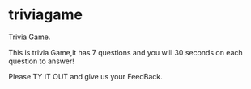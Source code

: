 # triviagame
Trivia Game.

This is trivia Game,it has 7 questions and you will 30 seconds on each question to answer!


Please TY IT OUT  and give us your FeedBack.
